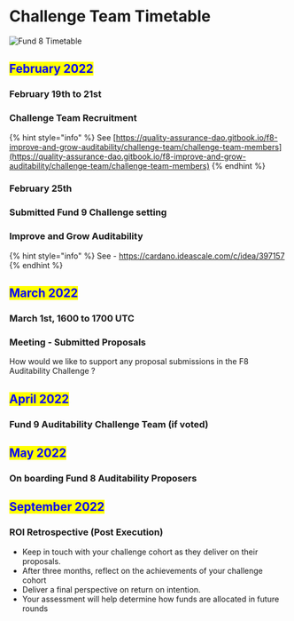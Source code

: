 # Challenge Team Timetable

![Fund 8 Timetable](../.gitbook/assets/photo\_2022-02-26\_10-57-03.jpg)

## <mark style="color:blue;">**February 2022**</mark>

### February 19th to 21st

### Challenge Team Recruitment

{% hint style="info" %}
See [https://quality-assurance-dao.gitbook.io/f8-improve-and-grow-auditability/challenge-team/challenge-team-members](https://quality-assurance-dao.gitbook.io/f8-improve-and-grow-auditability/challenge-team/challenge-team-members)
{% endhint %}

### February 25th

### Submitted Fund 9 Challenge setting

### Improve and Grow Auditability

{% hint style="info" %}
&#x20;See - https://cardano.ideascale.com/c/idea/397157
{% endhint %}

## <mark style="color:blue;">March 2022</mark>

### March 1st, 1600 to 1700 UTC

### Meeting - Submitted Proposals

How would we like to support any proposal submissions in the F8 Auditability Challenge ?

## <mark style="color:blue;">April 2022</mark>

### Fund 9 Auditability Challenge Team (if voted)

## <mark style="color:blue;">May 2022</mark>

### On boarding Fund 8 Auditability Proposers

## <mark style="color:blue;">September 2022</mark>

### ROI Retrospective (Post Execution)

* Keep in touch with your challenge cohort as they deliver on their proposals.
* After three months, reflect on the achievements of your challenge cohort
* Deliver a final perspective on return on intention.
* Your assessment will help determine how funds are allocated in future rounds



